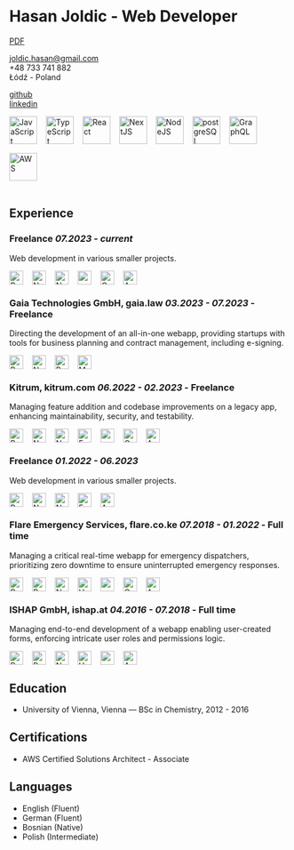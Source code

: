 # Hasan Joldic - Web Developer

[PDF](https://enki.fra1.cdn.digitaloceanspaces.com/Hasan_Joldic_CV.pdf)

<joldic.hasan@gmail.com>  
+48 733 741 882  
Łódź - Poland

[github](https://github.com/hasanjoldic)  
[linkedin](https://www.linkedin.com/in/hasanjoldic/)  

<div style="display: flex; gap: 16px; flex-wrap: wrap;">
  <img
    src="https://enki.fra1.digitaloceanspaces.com/hasanjoldic.com/technology-logos/JavaScript.svg"
    alt="JavaScript"
    title="JavaScript"
    height="50px"
  />
  <img
    src="https://enki.fra1.digitaloceanspaces.com/hasanjoldic.com/technology-logos/TypeScript.svg"
    alt="TypeScript"
    title="TypeScript"
    height="50px"
  />
  <img
    src="https://enki.fra1.digitaloceanspaces.com/hasanjoldic.com/technology-logos/React.svg"
    alt="React"
    title="React"
    height="50px"
  />
  <img
    src="https://enki.fra1.digitaloceanspaces.com/hasanjoldic.com/technology-logos/NextJS.svg"
    alt="NextJS"
    title="NextJS"
    height="50px"
  />
  <img
    src="https://enki.fra1.digitaloceanspaces.com/hasanjoldic.com/technology-logos/NodeJS.svg"
    alt="NodeJS"
    title="NodeJS"
    height="50px"
  />
  <img
    src="https://enki.fra1.digitaloceanspaces.com/hasanjoldic.com/technology-logos/postgreSQL.svg"
    alt="postgreSQL"
    title="postgreSQL"
    height="50px"
  />
  <img
    src="https://enki.fra1.digitaloceanspaces.com/hasanjoldic.com/technology-logos/GraphQL.svg"
    alt="GraphQL"
    title="GraphQL"
    height="50px"
  />
  <img
    src="https://enki.fra1.digitaloceanspaces.com/hasanjoldic.com/technology-logos/AWS.svg"
    alt="AWS"
    title="AWS"
    height="50px"
  />
</div>

<br />

## Experience

### Freelance _07.2023 - current_

Web development in various smaller projects.

<div style="display: flex; gap: 16px; flex-wrap: wrap;">
  <img
    src="https://enki.fra1.digitaloceanspaces.com/hasanjoldic.com/technology-logos/React.svg"
    alt="React"
    title="React"
    height="25px"
  />
  <img
    src="https://enki.fra1.digitaloceanspaces.com/hasanjoldic.com/technology-logos/NextJS.svg"
    alt="NextJS"
    title="NextJS"
    height="25px"
  />
  <img
    src="https://enki.fra1.digitaloceanspaces.com/hasanjoldic.com/technology-logos/NodeJS.svg"
    alt="NodeJS"
    title="NodeJS"
    height="25px"
  />
  <img
    src="https://enki.fra1.digitaloceanspaces.com/hasanjoldic.com/technology-logos/postgreSQL.svg"
    alt="postgreSQL"
    title="postgreSQL"
    height="25px"
  />
  <img
    src="https://enki.fra1.digitaloceanspaces.com/hasanjoldic.com/technology-logos/GraphQL.svg"
    alt="GraphQL"
    title="GraphQL"
    height="25px"
  />
  <img
    src="https://enki.fra1.digitaloceanspaces.com/hasanjoldic.com/technology-logos/AWS.svg"
    alt="AWS"
    title="AWS"
    height="25px"
  />
</div>

### Gaia Technologies GmbH, gaia.law _03.2023 - 07.2023_ - Freelance

Directing the development of an all-in-one webapp, providing startups with tools for business planning and contract management, including e-signing.

<div style="display: flex; gap: 16px; flex-wrap: wrap;">
  <img
    src="https://enki.fra1.digitaloceanspaces.com/hasanjoldic.com/technology-logos/React.svg"
    alt="React"
    title="React"
    height="25px"
  />
  <img
    src="https://enki.fra1.digitaloceanspaces.com/hasanjoldic.com/technology-logos/NextJS.svg"
    alt="NextJS"
    title="NextJS"
    height="25px"
  />
  <img
    src="https://enki.fra1.digitaloceanspaces.com/hasanjoldic.com/technology-logos/RubyOnRails.svg"
    alt="RubyOnRails"
    title="RubyOnRails"
    height="25px"
  />
  <img
    src="https://enki.fra1.digitaloceanspaces.com/hasanjoldic.com/technology-logos/MongoDB.svg"
    alt="MongoDB"
    title="MongoDB"
    height="25px"
  />
</div>

### Kitrum, kitrum.com _06.2022 - 02.2023_ - Freelance

Managing feature addition and codebase improvements on a legacy app, enhancing maintainability, security, and testability.

<div style="display: flex; gap: 16px; flex-wrap: wrap;">
  <img
    src="https://enki.fra1.digitaloceanspaces.com/hasanjoldic.com/technology-logos/React.svg"
    alt="React"
    title="React"
    height="25px"
  />
  <img
    src="https://enki.fra1.digitaloceanspaces.com/hasanjoldic.com/technology-logos/NextJS.svg"
    alt="NextJS"
    title="NextJS"
    height="25px"
  />
  <img
    src="https://enki.fra1.digitaloceanspaces.com/hasanjoldic.com/technology-logos/NodeJS.svg"
    alt="NodeJS"
    title="NodeJS"
    height="25px"
  />
  <img
    src="https://enki.fra1.digitaloceanspaces.com/hasanjoldic.com/technology-logos/ExpressJS.png"
    alt="ExpressJS"
    title="ExpressJS"
    height="25px"
  />
  <img
    src="https://enki.fra1.digitaloceanspaces.com/hasanjoldic.com/technology-logos/postgreSQL.svg"
    alt="postgreSQL"
    title="postgreSQL"
    height="25px"
  />
  <img
    src="https://enki.fra1.digitaloceanspaces.com/hasanjoldic.com/technology-logos/GraphQL.svg"
    alt="GraphQL"
    title="GraphQL"
    height="25px"
  />
  <img
    src="https://enki.fra1.digitaloceanspaces.com/hasanjoldic.com/technology-logos/AWS.svg"
    alt="AWS"
    title="AWS"
    height="25px"
  />
</div>

### Freelance _01.2022 - 06.2023_

Web development in various smaller projects.

<div style="display: flex; gap: 16px; flex-wrap: wrap;">
  <img
    src="https://enki.fra1.digitaloceanspaces.com/hasanjoldic.com/technology-logos/React.svg"
    alt="React"
    title="React"
    height="25px"
  />
  <img
    src="https://enki.fra1.digitaloceanspaces.com/hasanjoldic.com/technology-logos/NextJS.svg"
    alt="NextJS"
    title="NextJS"
    height="25px"
  />
  <img
    src="https://enki.fra1.digitaloceanspaces.com/hasanjoldic.com/technology-logos/NodeJS.svg"
    alt="NodeJS"
    title="NodeJS"
    height="25px"
  />
  <img
    src="https://enki.fra1.digitaloceanspaces.com/hasanjoldic.com/technology-logos/ExpressJS.png"
    alt="ExpressJS"
    title="ExpressJS"
    height="25px"
  />
  <img
    src="https://enki.fra1.digitaloceanspaces.com/hasanjoldic.com/technology-logos/AWS.svg"
    alt="AWS"
    title="AWS"
    height="25px"
  />
</div>

### Flare Emergency Services, flare.co.ke _07.2018 - 01.2022_ - Full time

Managing a critical real-time webapp for emergency dispatchers, prioritizing zero downtime to ensure uninterrupted emergency responses.

<div style="display: flex; gap: 16px; flex-wrap: wrap;">
  <img
    src="https://enki.fra1.digitaloceanspaces.com/hasanjoldic.com/technology-logos/React.svg"
    alt="React"
    title="React"
    height="25px"
  />
  <img
    src="https://enki.fra1.digitaloceanspaces.com/hasanjoldic.com/technology-logos/Redux.svg"
    alt="Redux"
    title="Redux"
    height="25px"
  />
  <img
    src="https://enki.fra1.digitaloceanspaces.com/hasanjoldic.com/technology-logos/NodeJS.svg"
    alt="NodeJS"
    title="NodeJS"
    height="25px"
  />
  <img
    src="https://enki.fra1.digitaloceanspaces.com/hasanjoldic.com/technology-logos/Hapi.svg"
    alt="Hapi"
    title="Hapi"
    height="25px"
  />
  <img
    src="https://enki.fra1.digitaloceanspaces.com/hasanjoldic.com/technology-logos/postgreSQL.svg"
    alt="postgreSQL"
    title="postgreSQL"
    height="25px"
  />
  <img
    src="https://enki.fra1.digitaloceanspaces.com/hasanjoldic.com/technology-logos/GraphQL.svg"
    alt="GraphQL"
    title="GraphQL"
    height="25px"
  />
  <img
    src="https://enki.fra1.digitaloceanspaces.com/hasanjoldic.com/technology-logos/AWS.svg"
    alt="AWS"
    title="AWS"
    height="25px"
  />
</div>

### ISHAP GmbH, ishap.at _04.2016 - 07.2018_ - Full time

Managing end-to-end development of a webapp enabling user-created forms, enforcing intricate user roles and permissions logic.

<div style="display: flex; gap: 16px; flex-wrap: wrap;">
  <img
    src="https://enki.fra1.digitaloceanspaces.com/hasanjoldic.com/technology-logos/React.svg"
    alt="React"
    title="React"
    height="25px"
  />
  <img
    src="https://enki.fra1.digitaloceanspaces.com/hasanjoldic.com/technology-logos/Redux.png"
    alt="Redux"
    title="Redux"
    height="25px"
  />
  <img
    src="https://enki.fra1.digitaloceanspaces.com/hasanjoldic.com/technology-logos/NodeJS.svg"
    alt="NodeJS"
    title="NodeJS"
    height="25px"
  />
  <img
    src="https://enki.fra1.digitaloceanspaces.com/hasanjoldic.com/technology-logos/Hapi.svg"
    alt="Hapi"
    title="Hapi"
    height="25px"
  />
  <img
    src="https://enki.fra1.digitaloceanspaces.com/hasanjoldic.com/technology-logos/postgreSQL.svg"
    alt="postgreSQL"
    title="postgreSQL"
    height="25px"
  />
  <img
    src="https://enki.fra1.digitaloceanspaces.com/hasanjoldic.com/technology-logos/Ansible.svg"
    alt="Ansible"
    title="Ansible"
    height="25px"
  />
</div>

## Education

- University of Vienna, Vienna — BSc in Chemistry, 2012 - 2016

## Certifications

- AWS Certified Solutions Architect - Associate

## Languages

- English (Fluent)
- German (Fluent)
- Bosnian (Native)
- Polish (Intermediate)
